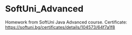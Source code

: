 # SoftUni_Advanced
Homework from SoftUni Java Advanced course.
Certificate: https://softuni.bg/certificates/details/104573/64f7a1f8
